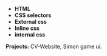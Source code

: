 - **HTML**
- **CSS selectors**
- **External css**
- **Inline css**
- **internal css**

**Projects:** CV-Website, Simon game ui.